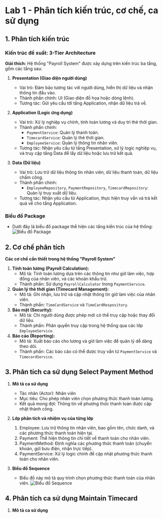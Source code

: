 # Lab 1 - Phân tích kiến trúc, cơ chế, ca sử dụng

## 1. Phân tích kiến trúc

### Kiến trúc đề xuất: 3-Tier Architecture
**Giải thích:** Hệ thống "Payroll System" được xây dựng trên kiến trúc ba tầng, gồm các tầng sau:

1. **Presentation (Giao diện người dùng)**
   - Vai trò: Đảm bảo tương tác với người dùng, hiển thị dữ liệu và nhận thông tin đầu vào.
   - Thành phần chính: UI (Giao diện đồ họa hoặc dòng lệnh).
   - Tương tác: Gửi yêu cầu tới tầng Application, nhận dữ liệu trả về.

2. **Application (Logic ứng dụng)**
   - Vai trò: Xử lý nghiệp vụ chính, tính toán lương và duy trì thẻ thời gian.
   - Thành phần chính:
     - `PaymentService`: Quản lý thanh toán.
     - `TimecardService`: Quản lý thẻ thời gian.
     - `EmployeeService`: Quản lý thông tin nhân viên.
   - Tương tác: Nhận yêu cầu từ tầng Presentation, xử lý logic nghiệp vụ, và truy cập tầng Data để lấy dữ liệu hoặc lưu trữ kết quả.

3. **Data (Dữ liệu)**
   - Vai trò: Lưu trữ dữ liệu thông tin nhân viên, dữ liệu thanh toán, dữ liệu chấm công.
   - Thành phần chính:
     - `EmployeeRepository`, `PaymentRepository`, `TimecardRepository`: Quản lý truy xuất dữ liệu.
   - Tương tác: Nhận yêu cầu từ Application, thực hiện truy vấn và trả kết quả về cho tầng Application.

### Biểu đồ Package
- Dưới đây là biểu đồ package thể hiện các tầng kiến trúc của hệ thống:
![Biểu đồ Package](https://www.planttext.com/api/plantuml/png/R91D2i8m44RtEKNelbUG2hhehgWzm90E4imVoIW4yMGkF99Ni1QYCMQPRzxapSpp_kW2WQUpLio1EC4HUJDu36W8I5hJy2lZN2W8WOyzkx4ljdPEIV573H3rtBr7Vv42F_51QXJWfpBVQgTiH4nvRjW0GVvrOdVeR91aVIojbKeIPwNPCVQyRLVbiB_FXQWuYrKMh68fDijz6TMXcTxNVm400F__0m00)

## 2. Cơ chế phân tích

**Các cơ chế cần thiết trong hệ thống "Payroll System"**

1. **Tính toán lương (Payroll Calculation):**
   - Mô tả: Tính toán lương dựa trên các thông tin như giờ làm việc, hợp đồng của nhân viên, và các khoản khấu trừ.
   - Thành phần: Sử dụng `PayrollCalculator` trong `PaymentService`.
2. **Quản lý thẻ thời gian (Timecard Management):**
   - Mô tả: Ghi nhận, lưu trữ và cập nhật thông tin giờ làm việc của nhân viên.
   - Thành phần: `TimeCardService` và `TimeCardRespository`.
3. **Bảo mật (Security):**
   - Mô tả: Chỉ người dùng được phép mới có thể truy cập hoặc thay đổi dữ liệu.
   - Thành phần: Phân quyền truy cập trong hệ thống qua các lớp `EmployeeService`.
4. **Báo cáo (Reporting):**
   - Mô tả: Xuất báo cáo cho lương và giờ làm việc để quản lý dễ dàng theo dõi.
   - Thành phần: Các báo cáo có thể được truy vấn từ `PaymentService` và `TimecardService`.
     
## 3. Phân tích ca sử dụng Select Payment Method

1. **Mô tả ca sử dụng**
   - Tác nhân (Actor): Nhân viên
   - Mục tiêu: Cho phép nhân viên chọn phương thức thanh toán lương.
   - Kết quả mong đợi: Thông tin về phương thức thanh toán được cập nhật thành công.
     
2. **Lớp phân tích và nhiệm vụ của từng lớp**
   1. Employee: Lưu trữ thông tin nhân viên, bao gồm tên, chức danh, và các phương thức thanh toán hiện tại.
   2. Payment: Thể hiện thông tin chi tiết về thanh toán cho nhân viên.
   3. PaymentMethod: Định nghĩa các phương thức thanh toán (chuyển khoản, gửi bưu điện, nhận trực tiếp).
   4. PaymentService: Xử lý logic chính để cập nhật phương thức thanh toán cho nhân viên.

3. **Biểu đồ Sequence**
   - Biểu đồ này mô tả quy trình chọn phương thức thanh toán của nhân viên.
![Biểu đồ Sequence](https://www.planttext.com/api/plantuml/png/UhzxlqDnIM9HIMbk3bTYSab-aO9hRa5EVcLgga9YiK8gLwg2hfr2G69bRcfUIN1gKLbcSgg2bO9pniFTlNaA1Hd7DXnRc9UkK0Bahqm6Kebv6Geb-OSNvd6XwG6Q0ZCuABKWlpWJQ5Kbq2IVXxkMLW8r7ju2CYOpJo4lu_2YF8MopCEhyhYmwD35vfmGxDendG0LyKqjoSXF0VdZuQwr1K0zGAg4HDz0HL0zSsn3AJvZ578VxfwToUMGcfS22cy00000__y30000)

## 4. Phân tích ca sử dụng Maintain Timecard

1. **Mô tả ca sử dụng**
   










